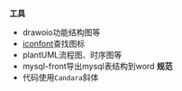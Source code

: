 **工具**
* drawoio功能结构图等
* [iconfont](https://www.iconfont.cn/)查找图标
* plantUML流程图、时序图等
* mysql-front导出mysql表结构到word
**规范**
* 代码使用`Candara`斜体